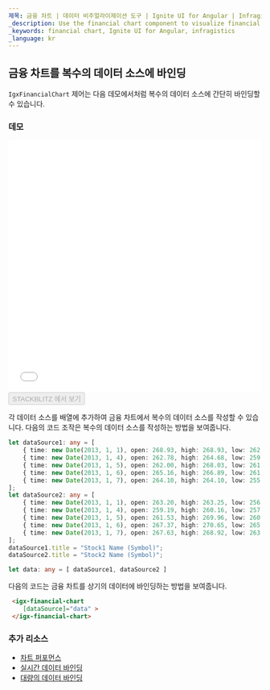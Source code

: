 ```yaml
---
제목: 금융 차트 | 데이터 비주얼라이제이션 도구 | Ignite UI for Angular | Infragistics } 복수 데이터 소스 바인딩
_description: Use the financial chart component to visualize financial data using a simple API. View the demo, dependencies, usage and toolbar for more information. 
_keywords: financial chart, Ignite UI for Angular, infragistics
_language: kr
---
```


## 금융 차트를 복수의 데이터 소스에 바인딩

`IgxFinancialChart` 제어는 다음 데모에서처럼 복수의 데이터 소스에 간단히 바인딩할 수 있습니다.

### 데모

<div class="sample-container" style="height: 500px">
    <iframe id="financial-chart-multiple-data-iframe" src='{environment:demosBaseUrl}/charts/financial-chart-multiple-data' width="100%" height="100%" seamless frameBorder="0" onload="onSampleIframeContentLoaded(this);"></iframe>
</div>
<div>
    <button data-localize="stackblitz" disabled class="stackblitz-btn" data-iframe-id="financial-chart-multiple-data-iframe" data-demos-base-url="{environment:demosBaseUrl}">STACKBLITZ 에서 보기
    </button>
</div>
<div class="divider--half"></div>

각 데이터 소스를 배열에 추가하여 금융 차트에서 복수의 데이터 소스를 작성할 수 있습니다. 다음의 코드 조작은 복수의 데이터 소스를 작성하는 방법을 보여줍니다.

```typescript
let dataSource1: any = [
	{ time: new Date(2013, 1, 1), open: 268.93, high: 268.93, low: 262.80, close: 265.00, volume: 6118146 },
	{ time: new Date(2013, 1, 4), open: 262.78, high: 264.68, low: 259.07, close: 259.98, volume: 3723793 },
	{ time: new Date(2013, 1, 5), open: 262.00, high: 268.03, low: 261.46, close: 266.89, volume: 4013780 },
	{ time: new Date(2013, 1, 6), open: 265.16, high: 266.89, low: 261.11, close: 262.22, volume: 2772204 },
	{ time: new Date(2013, 1, 7), open: 264.10, high: 264.10, low: 255.11, close: 260.23, volume: 3977065 },
];
let dataSource2: any = [
	{ time: new Date(2013, 1, 1), open: 263.20, high: 263.25, low: 256.60, close: 257.21, volume: 3407457 },
	{ time: new Date(2013, 1, 4), open: 259.19, high: 260.16, low: 257.00, close: 258.70, volume: 2944730 },
	{ time: new Date(2013, 1, 5), open: 261.53, high: 269.96, low: 260.30, close: 269.47, volume: 5295786 },
	{ time: new Date(2013, 1, 6), open: 267.37, high: 270.65, low: 265.40, close: 269.24, volume: 3464080 },
	{ time: new Date(2013, 1, 7), open: 267.63, high: 268.92, low: 263.11, close: 265.09, volume: 3981233 }
];
dataSource1.title = "Stock1 Name (Symbol)";
dataSource2.title = "Stock2 Name (Symbol)";

let data: any = [ dataSource1, dataSource2 ]
```

다음의 코드는 금융 차트를 상기의 데이터에 바인딩하는 방법을 보여줍니다.

```html
 <igx-financial-chart
    [dataSource]="data" >
 </igx-financial-chart>
```

<div class="divider--half"></div>

### 추가 리소스

<div class="divider--half"></div>

-   [차트 퍼포먼스](financialchart_performance.md)
-   [실시간 데이터 바인딩](financialchart_real_time_data.md)
-   [대량의 데이터 바인딩](financialchart_high_volume_data.md)
